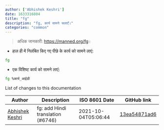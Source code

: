 ```yaml
---
author: ['Abhishek Keshri']
date: 1633316804
title: "fg"
description: "fg, कार्य सामने चलाएँ।"
categories: "common"
---
```

> अधिक जानकारी: <https://manned.org/fg>।

- हाल ही में निलंबित किए गए पीछे के कार्य को सामने लाएं:

```bash
fg
```

- एक विशिष्ट कार्य को सामने लाएं:

```bash
fg %कार्य_आईडी
```
List of changes to this documentation


Author | Description | ISO 8601 Date | GitHub link
------|-----|-----|-----
[Abhishek Keshri](mailto:keshri.abhishek63@gmail.com) | fg: add Hindi translation (#6746) | 2021-10-04T05:06:44 | [13ea54871ad6](https://github.com/tldr-pages/tldr/commit/13ea54871ad67ce051efa25dbf4b0910bcdfe0a9)

